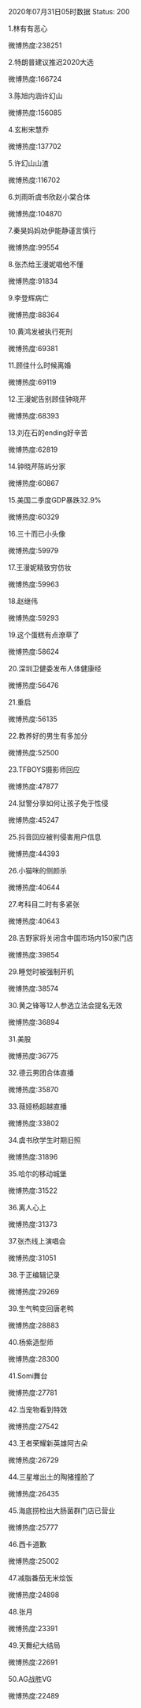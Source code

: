 2020年07月31日05时数据
Status: 200

1.林有有恶心

微博热度:238251

2.特朗普建议推迟2020大选

微博热度:166724

3.陈旭内涵许幻山

微博热度:156085

4.玄彬宋慧乔

微博热度:137702

5.许幻山山渣

微博热度:116702

6.刘雨昕虞书欣赵小棠合体

微博热度:104870

7.秦昊妈妈劝伊能静谨言慎行

微博热度:99554

8.张杰给王漫妮唱他不懂

微博热度:91834

9.李登辉病亡

微博热度:88364

10.黄鸿发被执行死刑

微博热度:69381

11.顾佳什么时候离婚

微博热度:69119

12.王漫妮告别顾佳钟晓芹

微博热度:68393

13.刘在石的ending好辛苦

微博热度:62819

14.钟晓芹陈屿分家

微博热度:60867

15.美国二季度GDP暴跌32.9%

微博热度:60329

16.三十而已小头像

微博热度:59979

17.王漫妮精致穷仿妆

微博热度:59963

18.赵继伟

微博热度:59293

19.这个蛋糕有点潦草了

微博热度:58624

20.深圳卫健委发布人体健康经

微博热度:56476

21.重启

微博热度:56135

22.教养好的男生有多加分

微博热度:52500

23.TFBOYS摄影师回应

微博热度:47877

24.狱警分享如何让孩子免于性侵

微博热度:45247

25.抖音回应被判侵害用户信息

微博热度:44393

26.小猫咪的侧颜杀

微博热度:40644

27.考科目二时有多紧张

微博热度:40643

28.吉野家将关闭含中国市场内150家门店

微博热度:39854

29.睡觉时被强制开机

微博热度:38574

30.黄之锋等12人参选立法会提名无效

微博热度:36894

31.美股

微博热度:36775

32.德云男团合体直播

微博热度:35870

33.薇娅杨超越直播

微博热度:33802

34.虞书欣学生时期旧照

微博热度:31896

35.哈尔的移动城堡

微博热度:31522

36.离人心上

微博热度:31373

37.张杰线上演唱会

微博热度:31051

38.于正编辑记录

微博热度:29269

39.生气鸭变回唐老鸭

微博热度:28883

40.杨紫造型师

微博热度:28300

41.Somi舞台

微博热度:27781

42.当宠物看到特效

微博热度:27542

43.王者荣耀新英雄阿古朵

微博热度:26729

44.三星堆出土的陶猪撞脸了

微博热度:26435

45.海底捞检出大肠菌群门店已营业

微博热度:25777

46.西卡道歉

微博热度:25002

47.减脂番茄无米烩饭

微博热度:24898

48.张月

微博热度:23391

49.天舞纪大结局

微博热度:22691

50.AG战胜VG

微博热度:22489


